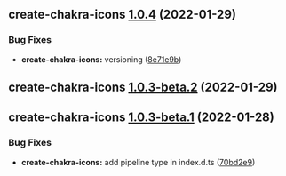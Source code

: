 ## create-chakra-icons [1.0.4](https://github.com/kodingdotninja/chakra-icons/compare/create-chakra-icons@v1.0.3...create-chakra-icons@1.0.4) (2022-01-29)

### Bug Fixes

- **create-chakra-icons:** versioning ([8e71e9b](https://github.com/kodingdotninja/chakra-icons/commit/8e71e9bf81e886c231c5ec2df64f6021bf642393))

## create-chakra-icons [1.0.3-beta.2](https://github.com/kodingdotninja/chakra-icons/compare/create-chakra-icons@1.0.3-beta.1...create-chakra-icons@1.0.3-beta.2) (2022-01-29)

## create-chakra-icons [1.0.3-beta.1](https://github.com/kodingdotninja/chakra-icons/compare/create-chakra-icons@v1.0.2...create-chakra-icons@1.0.3-beta.1) (2022-01-28)

### Bug Fixes

- **create-chakra-icons:** add pipeline type in index.d.ts ([70bd2e9](https://github.com/kodingdotninja/chakra-icons/commit/70bd2e9107529e32f0d284637df7c4778f7fdbc3))
